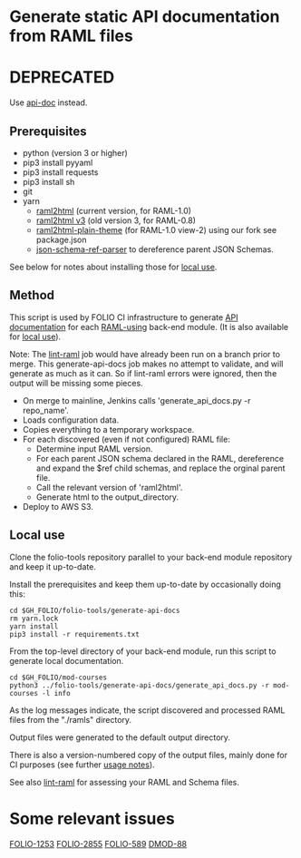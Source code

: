 # Generate static API documentation from RAML files

# DEPRECATED

Use [api-doc](https://dev.folio.org/guides/api-doc/) instead.

## Prerequisites

- python (version 3 or higher)
- pip3 install pyyaml
- pip3 install requests
- pip3 install sh
- git
- yarn
  - [raml2html](https://github.com/raml2html/raml2html) (current version, for RAML-1.0)
  - [raml2html v3](https://github.com/raml2html/raml2html) (old version 3, for RAML-0.8)
  - [raml2html-plain-theme](https://github.com/a7b0/raml2html-plain-theme) (for RAML-1.0 view-2) using our fork see package.json
  - [json-schema-ref-parser](https://github.com/APIDevTools/json-schema-ref-parser) to dereference parent JSON Schemas.

See below for notes about installing those for [local use](#local-use).

## Method

This script is used by FOLIO CI infrastructure to generate [API documentation](https://dev.folio.org/reference/api/) for each [RAML-using](https://dev.folio.org/guides/commence-a-module/#back-end-ramls) back-end module.
(It is also available for [local use](#local-use)).

Note: The [lint-raml](../lint-raml) job would have already been run on a branch prior to merge.
This generate-api-docs job makes no attempt to validate, and will generate as much as it can.
So if lint-raml errors were ignored, then the output will be missing some pieces.

- On merge to mainline, Jenkins calls 'generate_api_docs.py -r repo_name'.
- Loads configuration data.
- Copies everything to a temporary workspace.
- For each discovered (even if not configured) RAML file:
  - Determine input RAML version.
  - For each parent JSON schema declared in the RAML,
    dereference and expand the $ref child schemas,
    and replace the orginal parent file.
  - Call the relevant version of 'raml2html'.
  - Generate html to the output_directory.
- Deploy to AWS S3.

## Local use

Clone the folio-tools repository parallel to your back-end module repository and keep it up-to-date.

Install the prerequisites and keep them up-to-date by occasionally doing this:

```shell
cd $GH_FOLIO/folio-tools/generate-api-docs
rm yarn.lock
yarn install
pip3 install -r requirements.txt
```

From the top-level directory of your back-end module, run this script to generate local documentation.

```shell
cd $GH_FOLIO/mod-courses
python3 ../folio-tools/generate-api-docs/generate_api_docs.py -r mod-courses -l info
```

As the log messages indicate, the script discovered and processed RAML files from the "./ramls" directory.

Output files were generated to the default output directory.

There is also a version-numbered copy of the output files, mainly done for CI purposes
(see further [usage notes](https://dev.folio.org/reference/api/#usage-notes)).

See also [lint-raml](../lint-raml) for assessing your RAML and Schema files.

# Some relevant issues

[FOLIO-1253](https://issues.folio.org/browse/FOLIO-1253)
[FOLIO-2855](https://issues.folio.org/browse/FOLIO-2855)
[FOLIO-589](https://issues.folio.org/browse/FOLIO-589)
[DMOD-88](https://issues.folio.org/browse/DMOD-88)
